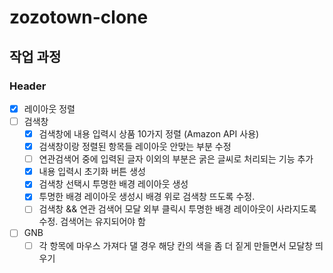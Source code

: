 # zozotown-clone

## 작업 과정

### Header
- [X] 레이아웃 정렬
- [ ] 검색창
  - [X] 검색창에 내용 입력시 상품 10가지 정렬 (Amazon API 사용)
  - [X] 검색창이랑 정렬된 항목들 레이아웃 안맞는 부분 수정
  - [ ] 연관검색어 중에 입력된 글자 이외의 부분은 굵은 글씨로 처리되는 기능 추가
  - [X] 내용 입력시 초기화 버튼 생성
  - [X] 검색창 선택시 투명한 배경 레이아웃 생성
  - [X] 투명한 배경 레이아웃 생성시 배경 위로 검색창 뜨도록 수정.
  - [ ] 검색창 && 연관 검색어 모달 외부 클릭시 투명한 배경 레이아웃이 사라지도록 수정. 검색어는 유지되어야 함
- [ ] GNB
  - [ ] 각 항목에 마우스 가져다 댈 경우 해당 칸의 색을 좀 더 짙게 만들면서 모달창 띄우기